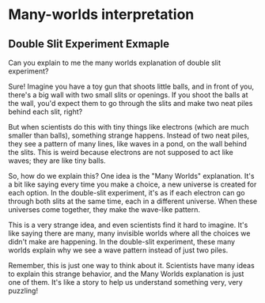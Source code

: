 # Many-worlds interpretation

## Double Slit Experiment Exmaple

Can you explain to me the many worlds explanation of double slit experiment?

Sure! Imagine you have a toy gun that shoots little balls, and in front of you, there's a big wall with two small slits or openings. If you shoot the balls at the wall, you'd expect them to go through the slits and make two neat piles behind each slit, right?

But when scientists do this with tiny things like electrons (which are much smaller than balls), something strange happens. Instead of two neat piles, they see a pattern of many lines, like waves in a pond, on the wall behind the slits. This is weird because electrons are not supposed to act like waves; they are like tiny balls.

So, how do we explain this? One idea is the "Many Worlds" explanation. It's a bit like saying every time you make a choice, a new universe is created for each option. In the double-slit experiment, it's as if each electron can go through both slits at the same time, each in a different universe. When these universes come together, they make the wave-like pattern.

This is a very strange idea, and even scientists find it hard to imagine. It's like saying there are many, many invisible worlds where all the choices we didn't make are happening. In the double-slit experiment, these many worlds explain why we see a wave pattern instead of just two piles.

Remember, this is just one way to think about it. Scientists have many ideas to explain this strange behavior, and the Many Worlds explanation is just one of them. It's like a story to help us understand something very, very puzzling!
